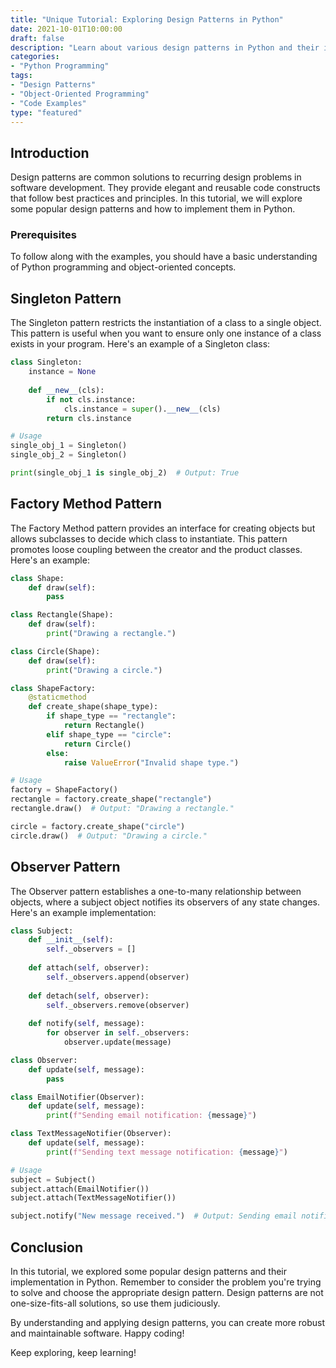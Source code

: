 ```yaml
---
title: "Unique Tutorial: Exploring Design Patterns in Python"
date: 2021-10-01T10:00:00
draft: false
description: "Learn about various design patterns in Python and their implementation with code examples."
categories: 
- "Python Programming"
tags: 
- "Design Patterns"
- "Object-Oriented Programming"
- "Code Examples"
type: "featured"
---
```


## Introduction

Design patterns are common solutions to recurring design problems in software development. They provide elegant and reusable code constructs that follow best practices and principles. In this tutorial, we will explore some popular design patterns and how to implement them in Python.

### Prerequisites

To follow along with the examples, you should have a basic understanding of Python programming and object-oriented concepts.

## Singleton Pattern

The Singleton pattern restricts the instantiation of a class to a single object. This pattern is useful when you want to ensure only one instance of a class exists in your program. Here's an example of a Singleton class:

```python
class Singleton:
    instance = None
    
    def __new__(cls):
        if not cls.instance:
            cls.instance = super().__new__(cls)
        return cls.instance

# Usage
single_obj_1 = Singleton()
single_obj_2 = Singleton()

print(single_obj_1 is single_obj_2)  # Output: True
```

## Factory Method Pattern

The Factory Method pattern provides an interface for creating objects but allows subclasses to decide which class to instantiate. This pattern promotes loose coupling between the creator and the product classes. Here's an example:

```python
class Shape:
    def draw(self):
        pass

class Rectangle(Shape):
    def draw(self):
        print("Drawing a rectangle.")

class Circle(Shape):
    def draw(self):
        print("Drawing a circle.")

class ShapeFactory:
    @staticmethod
    def create_shape(shape_type):
        if shape_type == "rectangle":
            return Rectangle()
        elif shape_type == "circle":
            return Circle()
        else:
            raise ValueError("Invalid shape type.")

# Usage
factory = ShapeFactory()
rectangle = factory.create_shape("rectangle")
rectangle.draw()  # Output: "Drawing a rectangle."

circle = factory.create_shape("circle")
circle.draw()  # Output: "Drawing a circle."
```

## Observer Pattern

The Observer pattern establishes a one-to-many relationship between objects, where a subject object notifies its observers of any state changes. Here's an example implementation:

```python
class Subject:
    def __init__(self):
        self._observers = []
    
    def attach(self, observer):
        self._observers.append(observer)
    
    def detach(self, observer):
        self._observers.remove(observer)
    
    def notify(self, message):
        for observer in self._observers:
            observer.update(message)

class Observer:
    def update(self, message):
        pass

class EmailNotifier(Observer):
    def update(self, message):
        print(f"Sending email notification: {message}")

class TextMessageNotifier(Observer):
    def update(self, message):
        print(f"Sending text message notification: {message}")

# Usage
subject = Subject()
subject.attach(EmailNotifier())
subject.attach(TextMessageNotifier())

subject.notify("New message received.")  # Output: Sending email notification: New message received.\nSending text message notification: New message received.
```

## Conclusion

In this tutorial, we explored some popular design patterns and their implementation in Python. Remember to consider the problem you're trying to solve and choose the appropriate design pattern. Design patterns are not one-size-fits-all solutions, so use them judiciously.

By understanding and applying design patterns, you can create more robust and maintainable software. Happy coding!

Keep exploring, keep learning!


